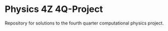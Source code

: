 # Physics 4Z 4Q-Project

Repository for solutions to the fourth quarter computational physics project.
